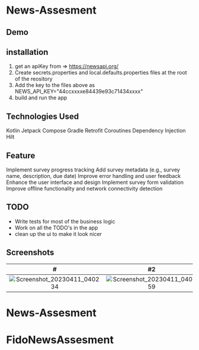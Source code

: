 # News-Assesment
## Demo

## installation
1. get an apiKey from => https://newsapi.org/
2. Create secrets.properties and local.defaults.properties files at the root of the reository
2. Add the key to the files above as NEWS_API_KEY="44ccxxxxe84439e93c71434xxxx"
3. build and run the app


## Technologies Used

Kotlin
Jetpack Compose
Gradle
Retrofit
Coroutines
Dependency Injection Hilt

## Feature

Implement survey progress tracking
Add survey metadata (e.g., survey name, description, due date)
Improve error handling and user feedback
Enhance the user interface and design
Implement survey form validation
Improve offline functionality and network connectivity detection

## TODO
- Write tests for most of the business logic
- Work on all the TODO's in the app
- clean up the ui to make it look nicer


## Screenshots
|                                                                  #                                                                   |                                                                 #2                                                                   |
|:------------------------------------------------------------------------------------------------------------------------------------:|:------------------------------------------------------------------------------------------------------------------------------------:|
| ![Screenshot_20230411_040234](https://user-images.githubusercontent.com/28810111/231029021-0640d45e-e523-4f1d-8113-a35d5f749c1c.png) | ![Screenshot_20230411_040259](https://user-images.githubusercontent.com/28810111/231029027-9c7665fc-47a4-41d2-9465-e39e0aacc695.png) |



# News-Assesment
# FidoNewsAssesment
